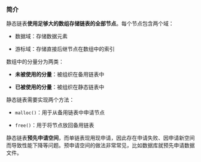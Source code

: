### 简介

静态链表**使用足够大的数组存储链表的全部节点**。每个节点包含两个域：

* 数据域：存储数据元素

* 游标域：存储直接后继节点在数组中的索引

数组中的分量分为两类：  

* <strong>未被使用的分量</strong>：被组织在备用链表中

* <strong>已被使用的分量</strong>：被组织在静态链表中

静态链表需要实现两个方法：  

* `malloc()`：用于从备用链表中申请节点

* `free()`：用于将节点放回备用链表

静态链表**预先申请空间**，而单链表现用现申请，因此存在申请失败、因申请新空间而导致性能下降等问题。预申请空间的做法非常常见，比如数据库就预先申请数据文件。

